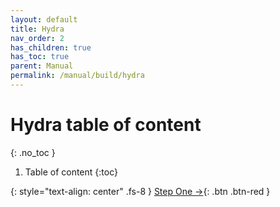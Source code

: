 ```yaml
---
layout: default
title: Hydra
nav_order: 2
has_children: true
has_toc: true
parent: Manual
permalink: /manual/build/hydra
---
```



# Hydra table of content
{: .no_toc }

1. Table of content
{:toc}

{: style="text-align: center" .fs-8 }
[Step One &rarr;](/manual/build/hydra/introduction){: .btn .btn-red }
